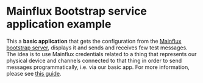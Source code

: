 # Mainflux Bootstrap service application example

This a **basic application** that gets the configuration from the
[Mainflux](https://mainflux.readthedocs.io/en/latest/) [bootstrap
server](https://github.com/mainflux/mainflux/tree/master/bootstrap#bootstrap-service),
displays it and sends and receives few test messages. The idea is to use
Mainflux credentials related to a thing that represents our physical device and
channels connected to that thing in order to send messages programmatically,
i.e. via our basic app. For more information, please see [this
guide](https://medium.com/mainflux-iot-platform/mainflux-bootstrap-service-a140d5f4c60d).
